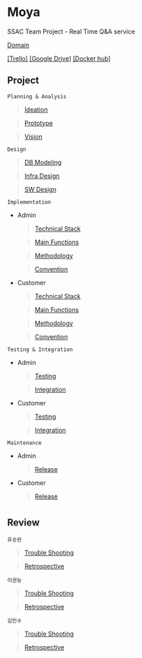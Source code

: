 # Moya

SSAC Team Project - Real Time Q&A service

[Domain](https://moya.topician.com)

[[Trello]](https://trello.com/b/9TUiu5bg/moya) [[Google Drive]](https://drive.google.com/drive/folders/1t66l4t-xZFHwSiZyZzayGFxiKHktDaCx?usp=sharing) [[Docker hub]](https://hub.docker.com/r/tmddhks0104/moyadev)

## Project

`Planning & Analysis`

> [Ideation](https://github.com/ssac-web-fullstack/moya-document/blob/main/Planning%26Analysis/Ideation/Ideation.md)

> [Prototype](https://github.com/ssac-web-fullstack/moya-document/blob/main/Planning%26Analysis/Prototype/Prototype.md)

> [Vision](#)

`Design`

> [DB Modeling](https://github.com/ssac-web-fullstack/moya-document/blob/main/Design/DB%20Modeling/DB-Modeling.md)

> [Infra Design](https://github.com/ssac-web-fullstack/moya-document/blob/main/Design/Infra%20Design/Infra-design.md)

> [SW Design](https://github.com/ssac-web-fullstack/moya-document/blob/main/Design/SW%20Design/SW-design.md)

`Implementation`

- Admin

  > [Technical Stack](https://github.com/ssac-web-fullstack/moya-document/blob/main/Implementation/Admin/Technical%20Stack/Technical-stack.md)

  > [Main Functions](https://github.com/ssac-web-fullstack/moya-document/blob/main/Implementation/Admin/Main%20Functions/Main-functions.md)

  > [Methodology](https://github.com/ssac-web-fullstack/moya-document/blob/main/Implementation/Admin/Methodology/Methodology.md)

  > [Convention](https://github.com/ssac-web-fullstack/moya-document/blob/main/Implementation/Admin/Convention/Convention.md)

- Customer

  > [Technical Stack](https://github.com/ssac-web-fullstack/moya-document/blob/main/Implementation/Customer/Technical%20Stack/Technical-stack.md)

  > [Main Functions](https://github.com/ssac-web-fullstack/moya-document/blob/main/Implementation/Customer/Main%20Functions/Main-functions.md)

  > [Methodology](https://github.com/ssac-web-fullstack/moya-document/blob/main/Implementation/Customer/Methodology/Methodology.md)

  > [Convention](https://github.com/ssac-web-fullstack/moya-document/blob/main/Implementation/Customer/Convention/Convention.md)

`Testing & Integration`

- Admin

  > [Testing](https://github.com/ssac-web-fullstack/moya-document/blob/main/Testing%26Integration/Admin/Testing/Testing.md)

  > [Integration](https://github.com/ssac-web-fullstack/moya-document/blob/main/Testing%26Integration/Admin/Integration/Integration.md)

- Customer

  > [Testing](https://github.com/ssac-web-fullstack/moya-document/blob/main/Testing%26Integration/Customer/Testing/Testing.md)

  > [Integration](https://github.com/ssac-web-fullstack/moya-document/blob/main/Testing%26Integration/Customer/Integration/Integration.md)

`Maintenance`

- Admin

  > [Release](https://github.com/ssac-web-fullstack/moya-document/blob/main/Maintenance/Admin/Release/Release.md)

- Customer

  > [Release](https://github.com/ssac-web-fullstack/moya-document/blob/main/Maintenance/Customer/Release/Release.md)

#

## Review

`유승완`

> [Trouble Shooting](https://github.com/ssac-web-fullstack/moya-document/blob/main/Review/YSW/Trouble-shooting/Trouble-shooting.md)

> [Retrospective](https://github.com/ssac-web-fullstack/moya-document/blob/main/Review/YSW/Retrospective/Retrospective.md)

`이권능`

> [Trouble Shooting](https://github.com/ssac-web-fullstack/moya-document/blob/main/Review/LKN/Trouble-shooting/Trouble-shooting.md)

> [Retrospective](https://github.com/ssac-web-fullstack/moya-document/blob/main/Review/LKN/Retrospective/Retrospective.md)

`김민수`

> [Trouble Shooting](https://github.com/ssac-web-fullstack/moya-document/blob/main/Review/KMS/Trouble-shooting/Trouble-shooting.md)

> [Retrospective](https://github.com/ssac-web-fullstack/moya-document/blob/main/Review/KMS/Retrospective/Retrospective.md)
